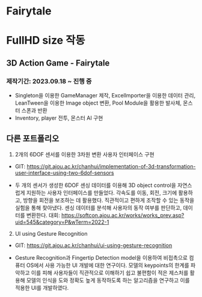 # Fairytale
# FullHD size 작동
## 3D Action Game - Fairytale
### 제작기간: 2023.09.18 ~ 진행 중
-   Singleton을 이용한 GameManager 제작, Excellmporter을 이용한 데이터 관리, LeanTween을 이용한 Image object 변환, Pool Module을 활용한 발사체, 몬스터 스폰과 반환
-   Inventory, player 전투, 몬스터 AI 구현

## 다른 포트폴리오
1. 2개의 6DOF 센서를 이용한 3차원 변환 사용자 인터페이스 구현
- GIT: https://git.ajou.ac.kr/chanhui/implementation-of-3d-transformation-user-interface-using-two-6dof-sensors

- 두 개의 센서가 생성한 6DOF 센싱 데이터를 이용해 3D object control을 자연스럽게 지원하는 사용자 인터페이스를 만들었다. 각속도를 이동, 회전, 크기에 활용하고, 방향을 회전을 보조하는 데 활용했다. 직관적이고 편하게 조작할 수 있는 동작을 실험을 통해 찾아냈다. 센싱 데이터를 분석해 사용자의 동작 여부를 판단하고, 데이터를 변환한다.
대회: https://softcon.ajou.ac.kr/works/works_prev.asp?uid=545&category=P&wTerm=2022-1

2. UI using Gesture Recognition
- GIT: https://git.ajou.ac.kr/chanhui/ui-using-gesture-recognition

- Gesture Recognition과 Fingertip Detection model을 이용하여 비접촉으로 컴퓨터 OS에서 사용 가능한 UI 개발에 대한 연구이다. 모델의 keypoints의 한계를 파악하고 이를 피해 사용자들이 직관적으로 이해하기 쉽고 불편함이 적은 제스처를 활용해 모델의 인식을 도와 정확도 높게 동작하도록 하는 알고리즘을 연구하고 이를 적용한 UI를 개발하였다. 

